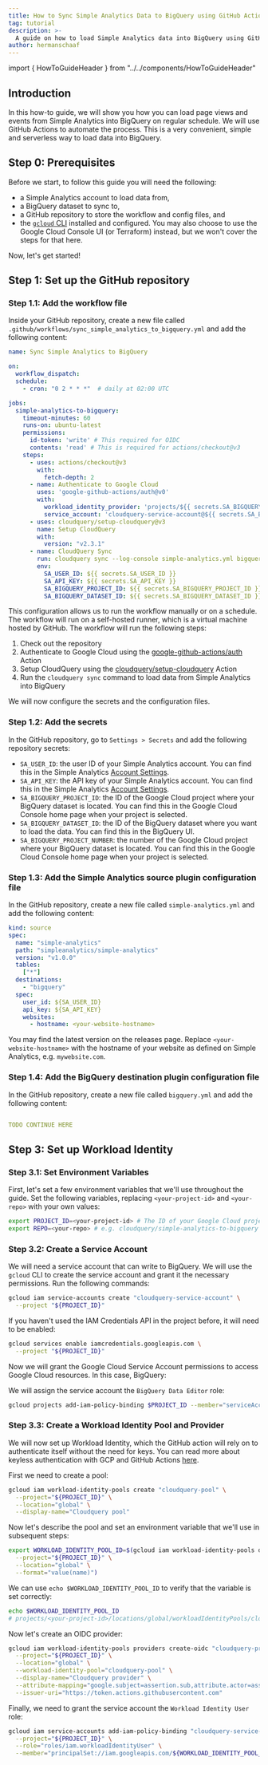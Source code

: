 ```yaml
---
title: How to Sync Simple Analytics Data to BigQuery using GitHub Actions
tag: tutorial
description: >-
  A guide on how to load Simple Analytics data into BigQuery using GitHub Actions
author: hermanschaaf
---
```


import { HowToGuideHeader } from "../../components/HowToGuideHeader"

<HowToGuideHeader/>

## Introduction

In this how-to guide, we will show you how you can load page views and events from Simple Analytics into BigQuery on regular schedule. We will use GitHub Actions to automate the process. This is a very convenient, simple and serverless way to load data into BigQuery.

## Step 0: Prerequisites

Before we start, to follow this guide you will need the following:

- a Simple Analytics account to load data from,
- a BigQuery dataset to sync to,
- a GitHub repository to store the workflow and config files, and
- the [`gcloud` CLI](https://cloud.google.com/sdk/gcloud) installed and configured. You may also choose to use the Google Cloud Console UI (or Terraform) instead, but we won't cover the steps for that here.  

Now, let's get started!

## Step 1: Set up the GitHub repository

### Step 1.1: Add the workflow file

Inside your GitHub repository, create a new file called `.github/workflows/sync_simple_analytics_to_bigquery.yml` and add the following content:

```yaml copy
name: Sync Simple Analytics to BigQuery

on:
  workflow_dispatch:
  schedule:
    - cron: "0 2 * * *"  # daily at 02:00 UTC

jobs:
  simple-analytics-to-bigquery:
    timeout-minutes: 60
    runs-on: ubuntu-latest
    permissions:
      id-token: 'write' # This required for OIDC
      contents: 'read' # This is required for actions/checkout@v3
    steps:
      - uses: actions/checkout@v3
        with:
          fetch-depth: 2
      - name: Authenticate to Google Cloud
        uses: 'google-github-actions/auth@v0'
        with:
          workload_identity_provider: 'projects/${{ secrets.SA_BIGQUERY_PROJECT_NUMBER }}/locations/global/workloadIdentityPools/cloudquery-pool/providers/cloudquery-provider'
          service_account: 'cloudquery-service-account@${{ secrets.SA_BIGQUERY_PROJECT_ID }}.iam.gserviceaccount.com'
      - uses: cloudquery/setup-cloudquery@v3
        name: Setup CloudQuery
        with:
          version: "v2.3.1"
      - name: CloudQuery Sync
        run: cloudquery sync --log-console simple-analytics.yml bigquery.yml
        env:
          SA_USER_ID: ${{ secrets.SA_USER_ID }}
          SA_API_KEY: ${{ secrets.SA_API_KEY }}
          SA_BIGQUERY_PROJECT_ID: ${{ secrets.SA_BIGQUERY_PROJECT_ID }}
          SA_BIGQUERY_DATASET_ID: ${{ secrets.SA_BIGQUERY_DATASET_ID }}
```

This configuration allows us to run the workflow manually or on a schedule. The workflow will run on a self-hosted runner, which is a virtual machine hosted by GitHub. The workflow will run the following steps:
 1. Check out the repository
 2. Authenticate to Google Cloud using the [google-github-actions/auth](https://github.com/google-github-actions/auth) Action
 3. Setup CloudQuery using the [cloudquery/setup-cloudquery](https://github.com/cloudquery/setup-cloudquery) Action
 4. Run the `cloudquery sync` command to load data from Simple Analytics into BigQuery

We will now configure the secrets and the configuration files.

### Step 1.2: Add the secrets

In the GitHub repository, go to `Settings > Secrets` and add the following repository secrets:

- `SA_USER_ID`: the user ID of your Simple Analytics account. You can find this in the Simple Analytics [Account Settings](https://simpleanalytics.com/account).
- `SA_API_KEY`: the API key of your Simple Analytics account. You can find this in the Simple Analytics [Account Settings](https://simpleanalytics.com/account).
- `SA_BIGQUERY_PROJECT_ID`: the ID of the Google Cloud project where your BigQuery dataset is located. You can find this in the Google Cloud Console home page when your project is selected.
- `SA_BIGQUERY_DATASET_ID`: the ID of the BigQuery dataset where you want to load the data. You can find this in the BigQuery UI.
- `SA_BIGQUERY_PROJECT_NUMBER`: the number of the Google Cloud project where your BigQuery dataset is located.  You can find this in the Google Cloud Console home page when your project is selected.

### Step 1.3: Add the Simple Analytics source plugin configuration file

In the GitHub repository, create a new file called `simple-analytics.yml` and add the following content:

```yaml copy
kind: source
spec:
  name: "simple-analytics"
  path: "simpleanalytics/simple-analytics"
  version: "v1.0.0"
  tables:
    ["*"]
  destinations:
    - "bigquery"
  spec:
    user_id: ${SA_USER_ID}
    api_key: ${SA_API_KEY}
    websites:
      - hostname: <your-website-hostname>
```

You may find the latest version on the releases page. Replace `<your-website-hostname>` with the hostname of your website as defined on Simple Analytics, e.g. `mywebsite.com`.

### Step 1.4: Add the BigQuery destination plugin configuration file

In the GitHub repository, create a new file called `bigquery.yml` and add the following content:

```yaml copy

TODO CONTINUE HERE

```

## Step 3: Set up Workload Identity

### Step 3.1: Set Environment Variables

First, let's set a few environment variables that we'll use throughout the guide. Set the following variables, replacing `<your-project-id>` and `<your-repo>` with your own values:

```bash copy
export PROJECT_ID=<your-project-id> # The ID of your Google Cloud project, e.g. "my-project"
export REPO=<your-repo> # e.g. cloudquery/simple-analytics-to-bigquery
```

### Step 3.2: Create a Service Account

We will need a service account that can write to BigQuery. We will use the `gcloud` CLI to create the service account and grant it the necessary permissions. Run the following commands:

```bash copy
gcloud iam service-accounts create "cloudquery-service-account" \
  --project "${PROJECT_ID}"
```

If you haven't used the IAM Credentials API in the project before, it will need to be enabled:

```bash copy
gcloud services enable iamcredentials.googleapis.com \
  --project "${PROJECT_ID}"
```

Now we will grant the Google Cloud Service Account permissions to access Google Cloud resources. In this case, BigQuery:

We will assign the service account the `BigQuery Data Editor` role: 

```bash copy
gcloud projects add-iam-policy-binding $PROJECT_ID --member="serviceAccount:cloudquery-service-account@${PROJECT_ID}.iam.gserviceaccount.com" --role=roles/bigquery.dataEditor
```

### Step 3.3: Create a Workload Identity Pool and Provider

We will now set up Workload Identity, which the GitHub action will rely on to authenticate itself without the need for keys. You can read more about keyless authentication with GCP and GitHub Actions [here](https://cloud.google.com/blog/products/identity-security/enabling-keyless-authentication-from-github-actions).

First we need to create a pool:

```bash copy
gcloud iam workload-identity-pools create "cloudquery-pool" \
  --project="${PROJECT_ID}" \
  --location="global" \
  --display-name="Cloudquery pool"
```

Now let's describe the pool and set an environment variable that we'll use in subsequent steps:

```bash copy
export WORKLOAD_IDENTITY_POOL_ID=$(gcloud iam workload-identity-pools describe "cloudquery-pool" \
  --project="${PROJECT_ID}" \
  --location="global" \
  --format="value(name)")
```

We can use `echo $WORKLOAD_IDENTITY_POOL_ID` to verify that the variable is set correctly:

```bash copy
echo $WORKLOAD_IDENTITY_POOL_ID
# projects/<your-project-id>/locations/global/workloadIdentityPools/cloudquery-pool
```

Now let's create an OIDC provider:

```bash copy
gcloud iam workload-identity-pools providers create-oidc "cloudquery-provider" \
  --project="${PROJECT_ID}" \
  --location="global" \
  --workload-identity-pool="cloudquery-pool" \
  --display-name="Cloudquery provider" \
  --attribute-mapping="google.subject=assertion.sub,attribute.actor=assertion.actor,attribute.repository=assertion.repository" \
  --issuer-uri="https://token.actions.githubusercontent.com"
```

Finally, we need to grant the service account the `Workload Identity User` role:

```bash copy
gcloud iam service-accounts add-iam-policy-binding "cloudquery-service-account@${PROJECT_ID}.iam.gserviceaccount.com" \
  --project="${PROJECT_ID}" \
  --role="roles/iam.workloadIdentityUser" \
  --member="principalSet://iam.googleapis.com/${WORKLOAD_IDENTITY_POOL_ID}/attribute.repository/${REPO}"
```
